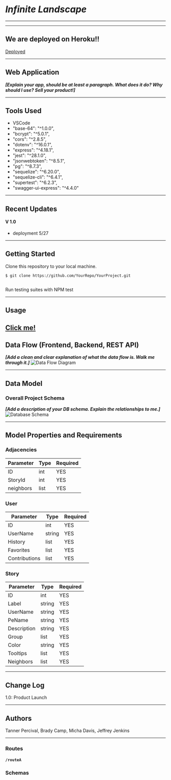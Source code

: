 
# ***Infinite Landscape***
---------------------------------

---------------------------------
## We are deployed on Heroku!!

[Deployed](https://guarded-peak-17951.herokuapp.com/api-docs)

---------------------------------
## Web Application
***[Explain your app, should be at least a paragraph. What does it do? Why should I use? Sell your product!]***

---------------------------------


## Tools Used
- VSCode
- "base-64": "^1.0.0",
- "bcrypt": "^5.0.1",
-  "cors": "^2.8.5",
-  "dotenv": "^16.0.1",
-  "express": "^4.18.1",
-  "jest": "^28.1.0",
-  "jsonwebtoken": "^8.5.1",
-  "pg": "^8.7.3",
-  "sequelize": "^6.20.0",
-  "sequelize-cli": "^6.4.1",
- "supertest": "^6.2.3",
-  "swagger-ui-express": "^4.4.0"
---------------------------------

## Recent Updates

#### V 1.0
- deployment 5/27

---------------------------

## Getting Started

Clone this repository to your local machine.
```
$ git clone https://github.com/YourRepo/YourProject.git
```
```
```

Run testing suites with NPM test

---------------------------------

## Usage
[Click me!](https://guarded-peak-17951.herokuapp.com/api-docs)
---------------------------
## Data Flow (Frontend, Backend, REST API)
***[Add a clean and clear explanation of what the data flow is. Walk me through it.]***
![Data Flow Diagram](/assets/img/Flowchart.png)

---------------------------
## Data Model

### Overall Project Schema
***[Add a description of your DB schema. Explain the relationships to me.]***
![Database Schema](/assets/img/ERD.png)

---------------------------
## Model Properties and Requirements

### Adjacencies

| Parameter | Type | Required |
| --- | --- | --- |
| ID  | int | YES |
| StoryId | int | YES |
| neighbors | list | YES |

### User

| Parameter | Type | Required |
| --- | --- | --- |
| ID  | int | YES |
| UserName | string | YES |
| History | list | YES |
| Favorites | list | YES |
| Contributions | list | YES |

### Story

| Parameter | Type | Required |
| --- | --- | --- |
| ID  | int | YES |
| Label | string | YES |
| UserName | string | YES |
| PeName | string | YES |
| Description | string | YES |
| Group | list | YES |
| Color | string | YES |
| Tooltips | list | YES |
| Neighbors | list | YES |

---------------------------

## Change Log
1.0: Product Launch

------------------------------

## Authors
Tanner Percival,
Brady Camp,
Micha Davis,
Jeffrey Jenkins

------------------------------



### Routes

<!-- Route documentation goes here -->

#### `/routeA`

<!-- Sample for an endpoint below. Refer to sample-README.md for more -->
<!-- - GET : `/magikarp[/:id]`
  - Parameters
    - Optional: an `id` param will specify a single record to return.
  - Response
    - status `200`, and a JSON body which is an array of all records in the table if `id` **is not** present, or a single record if `id` **is** present.
      - body: `{ // refer to schema }`
    - status `500`, `id` param is invalid. -->

### Schemas


